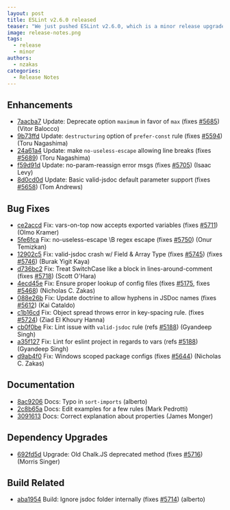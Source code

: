 ```yaml
---
layout: post
title: ESLint v2.6.0 released
teaser: "We just pushed ESLint v2.6.0, which is a minor release upgrade of ESLint. This release adds some new features and fixes several bugs found in the previous release."
image: release-notes.png
tags:
  - release
  - minor
authors:
  - nzakas
categories:
  - Release Notes
---
```


## Enhancements


* [7aacba7](https://github.com/eslint/eslint/commit/7aacba7) Update: Deprecate option `maximum` in favor of `max` (fixes [#5685](https://github.com/eslint/eslint/issues/5685)) (Vitor Balocco)
* [9b73ffd](https://github.com/eslint/eslint/commit/9b73ffd) Update: `destructuring` option of `prefer-const` rule (fixes [#5594](https://github.com/eslint/eslint/issues/5594)) (Toru Nagashima)
* [24a61a4](https://github.com/eslint/eslint/commit/24a61a4) Update: make `no-useless-escape` allowing line breaks (fixes [#5689](https://github.com/eslint/eslint/issues/5689)) (Toru Nagashima)
* [f59d91d](https://github.com/eslint/eslint/commit/f59d91d) Update: no-param-reassign error msgs (fixes [#5705](https://github.com/eslint/eslint/issues/5705)) (Isaac Levy)
* [8d0cd0d](https://github.com/eslint/eslint/commit/8d0cd0d) Update: Basic valid-jsdoc default parameter support (fixes [#5658](https://github.com/eslint/eslint/issues/5658)) (Tom Andrews)




## Bug Fixes


* [ce2accd](https://github.com/eslint/eslint/commit/ce2accd) Fix: vars-on-top now accepts exported variables (fixes [#5711](https://github.com/eslint/eslint/issues/5711)) (Olmo Kramer)
* [5fe6fca](https://github.com/eslint/eslint/commit/5fe6fca) Fix: no-useless-escape \B regex escape (fixes [#5750](https://github.com/eslint/eslint/issues/5750)) (Onur Temizkan)
* [12902c5](https://github.com/eslint/eslint/commit/12902c5) Fix: valid-jsdoc crash w/ Field & Array Type (fixes [#5745](https://github.com/eslint/eslint/issues/5745)) (fixes [#5746](https://github.com/eslint/eslint/issues/5746)) (Burak Yigit Kaya)
* [d736bc2](https://github.com/eslint/eslint/commit/d736bc2) Fix: Treat SwitchCase like a block in lines-around-comment (fixes [#5718](https://github.com/eslint/eslint/issues/5718)) (Scott O'Hara)
* [4ecd45e](https://github.com/eslint/eslint/commit/4ecd45e) Fix: Ensure proper lookup of config files (fixes [#5175](https://github.com/eslint/eslint/issues/5175), fixes [#5468](https://github.com/eslint/eslint/issues/5468)) (Nicholas C. Zakas)
* [088e26b](https://github.com/eslint/eslint/commit/088e26b) Fix: Update doctrine to allow hyphens in JSDoc names (fixes [#5612](https://github.com/eslint/eslint/issues/5612)) (Kai Cataldo)
* [c1b16cd](https://github.com/eslint/eslint/commit/c1b16cd) Fix: Object spread throws error in key-spacing rule. (fixes [#5724](https://github.com/eslint/eslint/issues/5724)) (Ziad El Khoury Hanna)
* [cb0f0be](https://github.com/eslint/eslint/commit/cb0f0be) Fix: Lint issue with `valid-jsdoc` rule (refs [#5188](https://github.com/eslint/eslint/issues/5188)) (Gyandeep Singh)
* [a35f127](https://github.com/eslint/eslint/commit/a35f127) Fix: Lint for eslint project in regards to vars (refs [#5188](https://github.com/eslint/eslint/issues/5188)) (Gyandeep Singh)
* [d9ab4f0](https://github.com/eslint/eslint/commit/d9ab4f0) Fix: Windows scoped package configs (fixes [#5644](https://github.com/eslint/eslint/issues/5644)) (Nicholas C. Zakas)




## Documentation


* [8ac9206](https://github.com/eslint/eslint/commit/8ac9206) Docs: Typo in `sort-imports` (alberto)
* [2c8b65a](https://github.com/eslint/eslint/commit/2c8b65a) Docs: Edit examples for a few rules (Mark Pedrotti)
* [3091613](https://github.com/eslint/eslint/commit/3091613) Docs: Correct explanation about properties (James Monger)




## Dependency Upgrades


* [692fd5d](https://github.com/eslint/eslint/commit/692fd5d) Upgrade: Old Chalk.JS deprecated method (fixes [#5716](https://github.com/eslint/eslint/issues/5716)) (Morris Singer)




## Build Related


* [aba1954](https://github.com/eslint/eslint/commit/aba1954) Build: Ignore jsdoc folder internally (fixes [#5714](https://github.com/eslint/eslint/issues/5714)) (alberto)
